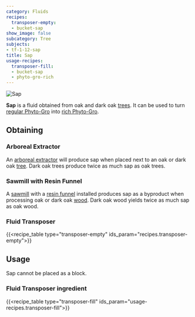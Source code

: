 ```yaml
---
category: Fluids
recipes:
  transposer-empty:
  - bucket-sap
show_image: false
subcategory: Tree
subjects:
- tf-1-12-sap
title: Sap
usage-recipes:
  transposer-fill:
  - bucket-sap
  - phyto-gro-rich
---
```


![Sap](/images/docs/1.12/thermal-foundation/sap.gif)


**Sap** is a fluid obtained from oak and dark oak
[trees](https://minecraft.gamepedia.com/Tree). It can be used to turn [regular
Phyto-Gro](../phyto-gro/) into [rich Phyto-Gro](../rich-phyto-gro/).


Obtaining
---------

### Arboreal Extractor
An [arboreal extractor](../../thermal-expansion/arboreal-extractor/) will
produce sap when placed next to an oak or dark oak
[tree](https://minecraft.gamepedia.com/Tree). Dark oak trees produce twice as
much sap as oak trees.

### Sawmill with Resin Funnel
A [sawmill](../../thermal-expansion/sawmill/) with a [resin
funnel](../../thermal-expansion/augment-resin-funnel/) installed produces sap as
a byproduct when processing oak or dark oak
[wood](https://minecraft.gamepedia.com/Wood). Dark oak wood yields twice as much
sap as oak wood.

### Fluid Transposer
{{<recipe_table type="transposer-empty" ids_param="recipes.transposer-empty">}}


Usage
-----

Sap cannot be placed as a block.

### Fluid Transposer ingredient
{{<recipe_table type="transposer-fill" ids_param="usage-recipes.transposer-fill">}}
